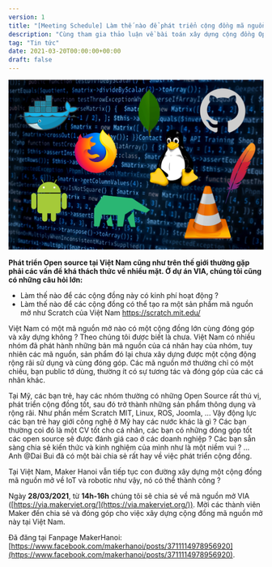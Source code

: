 ```yaml
---
version: 1
title: "[Meeting Schedule] Làm thế nào để phát triển cộng đồng mã nguồn mở tại Việt Nam ?"
description: "Cùng tham gia thảo luận về bài toán xây dựng cộng đồng Open source tại Việt Nam. Thời gian: 14h-16h ngày 28/03/2021 tại Số 2 Dương Khuê hoặc Fanpage MakerHanoi."
tag: "Tin tức"
date: 2021-03-20T00:00:00+00:00
draft: false
---
```


![](open-source.png)

**Phát triển Open source tại Việt Nam cũng như trên thế giới thường gặp phải các vấn đề khá thách thức về nhiều mặt. Ở dự án VIA, chúng tôi cũng có những câu hỏi lớn:**

- Làm thế nào để các cộng đồng này có kinh phí hoạt động ?
- Làm thế nào để các cộng đồng có thể tạo ra một sản phẩm mã nguồn mở như Scratch của Việt Nam https://scratch.mit.edu/

Việt Nam có một mã nguồn mở nào có một cộng đồng lớn cùng đóng góp và xây dựng không ? Theo chúng tôi được biết là chưa. Việt Nam có nhiều nhóm đã phát hành những bản mã nguồn của cá nhân hay của nhóm, tuy nhiên các mã nguồn, sản phẩm đó lại chưa xây dựng được một cộng động rộng rãi sử dụng và cùng đóng góp. Các mã nguồn mở thường chỉ có một chiều, bạn public tớ dùng, thường ít có sự tương tác và đóng góp của các cá nhân khác.

Tại Mỹ, các bạn trẻ, hay các nhóm thường có những Open Source  rất thú vị, phát triển cộng đồng tốt, sau đó trở thành những sản phẩm thông dụng và rộng rãi. Như phần mềm Scratch MIT, Linux, ROS, Joomla, ... Vậy động lực các bạn trẻ hay giới công nghệ ở Mỹ hay các nước khác là gì ? Các bạn thường coi đó là một CV tốt cho cá nhân, các bạn có những đóng góp tốt các open source sẽ được đánh giá cao ở các doanh nghiệp ? Các bạn sẵn sàng chia sẻ kiến thức và kinh nghiệm của mình như là một niềm vui ? ... Anh @Dai Bui đã có một bài chia sẻ rất hay về việc phát triển cộng đồng.

Tại Việt Nam, Maker Hanoi vẫn tiếp tục con đường xây dựng một cộng đồng mã nguồn mở về IoT và robotic như vậy, nó có thể thành công ?

Ngày **28/03/2021**, từ **14h-16h** chúng tôi sẽ chia sẻ về mã nguồn mở VIA ([https://via.makerviet.org/](https://via.makerviet.org/)). Mời các thành viên Maker đến chia sẻ và đóng góp cho việc xây dựng cộng đồng mã nguồn mở này tại Việt Nam.

Đã đăng tại Fanpage MakerHanoi: [https://www.facebook.com/makerhanoi/posts/3711114978956920](https://www.facebook.com/makerhanoi/posts/3711114978956920).